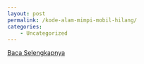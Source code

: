 ```yaml
---
layout: post
permalink: /kode-alam-mimpi-mobil-hilang/
categories:
    - Uncategorized
---
```


[Baca Selengkapnya](/06)